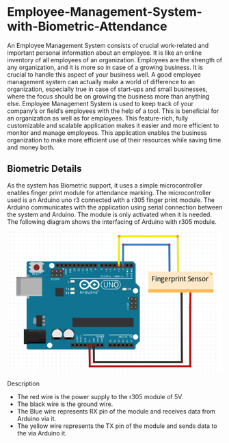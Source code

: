 # Employee-Management-System-with-Biometric-Attendance

An Employee Management System consists of crucial work-related and important personal information about an employee. It is like an online inventory of all employees of an organization. Employees are the strength of any organization, and it is more so in case of a growing business. It is crucial to handle this aspect of your business well. A good employee management system can actually make a world of difference to an organization, especially true in case of start-ups and small businesses, where the focus should be on growing the business more than anything else. 
Employee Management System is used to keep track of your company’s or field’s employees with the help of a tool. This is beneficial for an organization as well as for employees. This feature-rich, fully customizable and scalable application makes it easier and more efficient to monitor and manage employees. This application enables the business organization to make more efficient use of their resources while saving time and money both. 

## Biometric Details
As the system has Biometric support, it uses a simple microcontroller enables finger print module for attendance marking. The microcontroller used is an Arduino uno r3 connected with a r305 finger print module. The Arduino communicates with the application using serial connection between the system and Arduino. The module is only activated when it is needed. The following diagram shows the interfacing of Arduino with r305 module. 
 
<img src="interface.PNG" alt="FingerPrint Interface"/>


Description 
- The red wire is the power supply to the r305 module of 5V.
- The black wire is the ground wire.
- The Blue wire represents RX pin of the module and receives data from Arduino via it.
- The yellow wire represents the TX pin of the module and sends data to the via Arduino it. 
